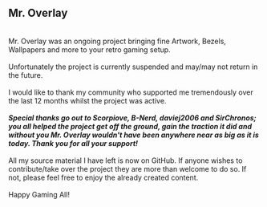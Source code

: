 <h2>Mr. Overlay</h2><BR>Mr. Overlay was an ongoing project bringing fine Artwork, Bezels, Wallpapers and more to your retro gaming setup. <br><BR>Unfortunately the project is currently suspended and may/may not return in the future.<br><BR>I would like to thank my community who supported me tremendously over the last 12 months whilst the project was active.<BR><BR><B><I>Special thanks go out to Scorpiove, B-Nerd, daviej2006 and SirChronos; you all helped the project get off the ground, gain the traction it did and without you Mr. Overlay wouldn't have been anywhere near as big as it is today. Thank you for all your support!</i></b><BR><BR>All my source material I have left is now on GitHub. If anyone wishes to contribute/take over the project they are more than welcome to do so. If not, please feel free to enjoy the already created content.<br><RB><BR>Happy Gaming All!
